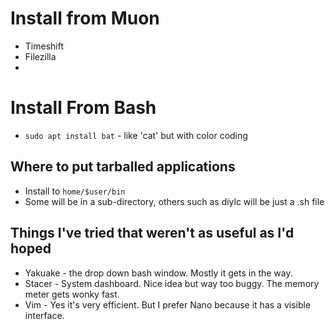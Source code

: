 # Install from Muon
- Timeshift
- Filezilla
- 

# Install From Bash
- `sudo apt install bat` - like 'cat' but with color coding


## Where to put tarballed applications
- Install to `home/$user/bin`
- Some will be in a sub-directory, others such as diylc will be just a .sh file


## Things I've tried that weren't as useful as I'd hoped
- Yakuake - the drop down bash window. Mostly it gets in the way.
- Stacer - System dashboard. Nice idea but way too buggy. The memory meter gets wonky fast.
- Vim - Yes it's very efficient. But I prefer Nano because it has a visible interface.

